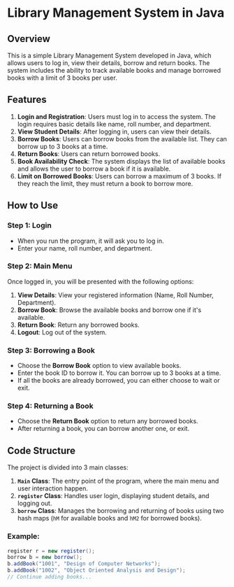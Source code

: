 # Library Management System in Java

## Overview
This is a simple Library Management System developed in Java, which allows users to log in, view their details, borrow and return books. The system includes the ability to track available books and manage borrowed books with a limit of 3 books per user.

## Features
1. **Login and Registration**: Users must log in to access the system. The login requires basic details like name, roll number, and department.
2. **View Student Details**: After logging in, users can view their details.
3. **Borrow Books**: Users can borrow books from the available list. They can borrow up to 3 books at a time.
4. **Return Books**: Users can return borrowed books.
5. **Book Availability Check**: The system displays the list of available books and allows the user to borrow a book if it is available.
6. **Limit on Borrowed Books**: Users can borrow a maximum of 3 books. If they reach the limit, they must return a book to borrow more.

## How to Use

### Step 1: Login
- When you run the program, it will ask you to log in.
- Enter your name, roll number, and department.

### Step 2: Main Menu
Once logged in, you will be presented with the following options:
1. **View Details**: View your registered information (Name, Roll Number, Department).
2. **Borrow Book**: Browse the available books and borrow one if it's available.
3. **Return Book**: Return any borrowed books.
4. **Logout**: Log out of the system.

### Step 3: Borrowing a Book
- Choose the **Borrow Book** option to view available books.
- Enter the book ID to borrow it. You can borrow up to 3 books at a time.
- If all the books are already borrowed, you can either choose to wait or exit.

### Step 4: Returning a Book
- Choose the **Return Book** option to return any borrowed books.
- After returning a book, you can borrow another one, or exit.

## Code Structure
The project is divided into 3 main classes:

1. **`Main` Class**: The entry point of the program, where the main menu and user interaction happen.
2. **`register` Class**: Handles user login, displaying student details, and logging out.
3. **`borrow` Class**: Manages the borrowing and returning of books using two hash maps (`hM` for available books and `hM2` for borrowed books).

### Example:

```java
register r = new register();
borrow b = new borrow();
b.addBook("1001", "Design of Computer Networks");
b.addBook("1002", "Object Oriented Analysis and Design");
// Continue adding books...
